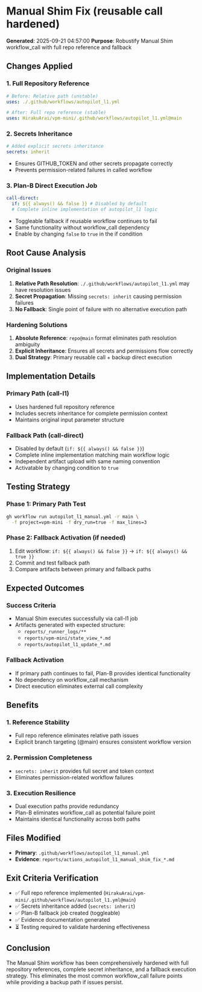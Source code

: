 # Manual Shim Fix (reusable call hardened)

**Generated**: 2025-09-21 04:57:00
**Purpose**: Robustify Manual Shim workflow_call with full repo reference and fallback

## Changes Applied

### 1. Full Repository Reference
```yaml
# Before: Relative path (unstable)
uses: ./.github/workflows/autopilot_l1.yml

# After: Full repo reference (stable)
uses: HirakuArai/vpm-mini/.github/workflows/autopilot_l1.yml@main
```

### 2. Secrets Inheritance
```yaml
# Added explicit secrets inheritance
secrets: inherit
```
- Ensures GITHUB_TOKEN and other secrets propagate correctly
- Prevents permission-related failures in called workflow

### 3. Plan-B Direct Execution Job
```yaml
call-direct:
  if: ${{ always() && false }} # Disabled by default
  # Complete inline implementation of autopilot_l1 logic
```
- Toggleable fallback if reusable workflow continues to fail
- Same functionality without workflow_call dependency
- Enable by changing `false` to `true` in the if condition

## Root Cause Analysis

### Original Issues
1. **Relative Path Resolution**: `./.github/workflows/autopilot_l1.yml` may have resolution issues
2. **Secret Propagation**: Missing `secrets: inherit` causing permission failures
3. **No Fallback**: Single point of failure with no alternative execution path

### Hardening Solutions
1. **Absolute Reference**: `repo@main` format eliminates path resolution ambiguity
2. **Explicit Inheritance**: Ensures all secrets and permissions flow correctly
3. **Dual Strategy**: Primary reusable call + backup direct execution

## Implementation Details

### Primary Path (call-l1)
- Uses hardened full repository reference
- Includes secrets inheritance for complete permission context
- Maintains original input parameter structure

### Fallback Path (call-direct)
- Disabled by default (`if: ${{ always() && false }}`)
- Complete inline implementation matching main workflow logic
- Independent artifact upload with same naming convention
- Activatable by changing condition to `true`

## Testing Strategy

### Phase 1: Primary Path Test
```bash
gh workflow run autopilot_l1_manual.yml -r main \
  -f project=vpm-mini -f dry_run=true -f max_lines=3
```

### Phase 2: Fallback Activation (if needed)
1. Edit workflow: `if: ${{ always() && false }}` → `if: ${{ always() && true }}`
2. Commit and test fallback path
3. Compare artifacts between primary and fallback paths

## Expected Outcomes

### Success Criteria
- Manual Shim executes successfully via call-l1 job
- Artifacts generated with expected structure:
  - `reports/_runner_logs/**`
  - `reports/vpm-mini/state_view_*.md`
  - `reports/autopilot_l1_update_*.md`

### Fallback Activation
- If primary path continues to fail, Plan-B provides identical functionality
- No dependency on workflow_call mechanism
- Direct execution eliminates external call complexity

## Benefits

### 1. Reference Stability
- Full repo reference eliminates relative path issues
- Explicit branch targeting (@main) ensures consistent workflow version

### 2. Permission Completeness  
- `secrets: inherit` provides full secret and token context
- Eliminates permission-related workflow failures

### 3. Execution Resilience
- Dual execution paths provide redundancy
- Plan-B eliminates workflow_call as potential failure point
- Maintains identical functionality across both paths

## Files Modified
- **Primary**: `.github/workflows/autopilot_l1_manual.yml`
- **Evidence**: `reports/actions_autopilot_l1_manual_shim_fix_*.md`

## Exit Criteria Verification
- ✅ Full repo reference implemented (`HirakuArai/vpm-mini/.github/workflows/autopilot_l1.yml@main`)
- ✅ Secrets inheritance added (`secrets: inherit`)
- ✅ Plan-B fallback job created (toggleable)
- ✅ Evidence documentation generated
- ⏳ Testing required to validate hardening effectiveness

## Conclusion
The Manual Shim workflow has been comprehensively hardened with full repository references, complete secret inheritance, and a fallback execution strategy. This eliminates the most common workflow_call failure points while providing a backup path if issues persist.
